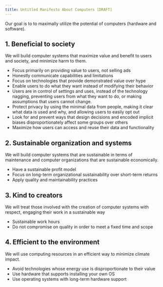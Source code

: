 ```yaml
---
title: Untitled Manifesto About Computers [DRAFT]
---
```


Our goal is to to maximally utilize the potential of computers (hardware and software).

## 1. Beneficial to society

We will build computer systems that maximize value and benefit to users and society, and minimize harm to them.

- Focus primarily on providing value to users, not selling ads
- Honestly communicate capabilities and limitations
- Focus on technologies that provide demonstrated value over hype
- Enable users to do what they want instead of modifying their behavior
- Users are in control of settings and uses, instead of the technology nagging, preventing users from what they want to do, or making assumptions that users cannot change.
- Protect privacy by using the minimal data from people, making it clear what data is used and why, and allowing users to easily opt out
- Look for and prevent ways that design decisions and encoded implicit biases disproportionately affect some groups over others
- Maximize how users can access and reuse their data and functionality

## 2. Sustainable organization and systems

We will build computer systems that are sustainable in terms of maintenance and computer organizations that are sustainable economically.

- Have a sustainable profit model
- Focus on long-term organizational sustainability over short-term returns
- Apply quality and maintainability practices

## 3. Kind to creators

We will treat those involved with the creation of computer systems with respect, engaging their work in a sustainable way

- Sustainable work hours
- Do not compromise on quality in order to meet a fixed time and scope

## 4. Efficient to the environment

We will use computing resources in an efficient way to minimize climate impact.

- Avoid technologies whose energy use is disproportionate to their value
- Use hardware that supports installing your own OS
- Use operating systems with long-term hardware support
